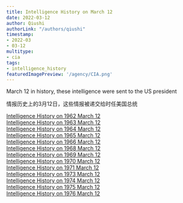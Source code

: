 ```yaml
---
title: Intelligence History on March 12
date: 2022-03-12
author: Qiushi 
authorLink: "/authors/qiushi"
timestamp: 
- 2022-03
- 03-12
multitype: 
- cia
tags: 
- intelligence_history
featuredImagePreview: '/agency/CIA.png'
---
```



March 12 in history, these intelligence were sent to the US president

情报历史上的3月12日，这些情报被递交给时任美国总统

<!--more-->







[Intelligence History on 1962 March 12](/dailybrief/1962-03-12)   
[Intelligence History on 1963 March 12](/dailybrief/1963-03-12)   
[Intelligence History on 1964 March 12](/dailybrief/1964-03-12)   
[Intelligence History on 1965 March 12](/dailybrief/1965-03-12)   
[Intelligence History on 1966 March 12](/dailybrief/1966-03-12)   
[Intelligence History on 1968 March 12](/dailybrief/1968-03-12)   
[Intelligence History on 1969 March 12](/dailybrief/1969-03-12)   
[Intelligence History on 1970 March 12](/dailybrief/1970-03-12)   
[Intelligence History on 1971 March 12](/dailybrief/1971-03-12)   
[Intelligence History on 1973 March 12](/dailybrief/1973-03-12)   
[Intelligence History on 1974 March 12](/dailybrief/1974-03-12)   
[Intelligence History on 1975 March 12](/dailybrief/1975-03-12)   
[Intelligence History on 1976 March 12](/dailybrief/1976-03-12)   
